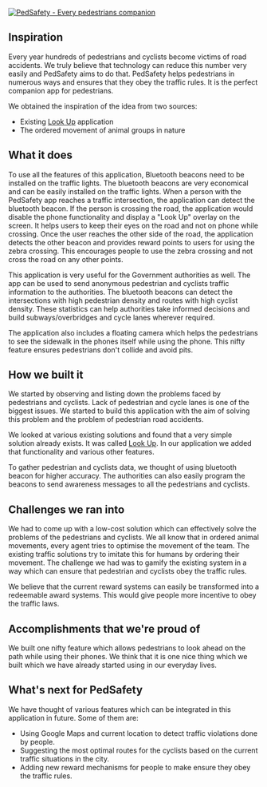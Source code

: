 [![PedSafety - Every pedestrians companion](http://i.imgur.com/Ey2ktdd.png?1)](https://www.youtube.com/watch?v=KCrZWfGEK4k)

## Inspiration

Every year hundreds of pedestrians and cyclists become victims of road accidents. We truly believe that technology can reduce this number very easily and PedSafety aims to do that. PedSafety helps pedestrians in numerous ways and ensures that they obey the traffic rules. It is the perfect companion app for pedestrians.

We obtained the inspiration of the idea from two sources:

- Existing [Look Up](https://devpost.com/software/look-up) application
- The ordered movement of animal groups in nature

## What it does

To use all the features of this application, Bluetooth beacons need to be installed on the traffic lights. The bluetooth beacons are very economical and can be easily installed on the traffic lights.  When a person with the PedSafety app reaches a traffic intersection, the application can detect the bluetooth beacon. If the person is crossing the road, the application would disable the phone functionality and display a "Look Up" overlay on the screen. It helps users to keep their eyes on the road and not on phone while crossing. Once the user reaches the other side of the road, the application detects the other beacon and provides reward points to users for using the zebra crossing.
This encourages people to use the zebra crossing and not cross the road on any other points. 

This application is very useful for the Government authorities as well. The app can be used to send anonymous pedestrian and cyclists traffic information to the authorities. The bluetooth beacons can detect the intersections with high pedestrian density and routes with high cyclist density. These statistics can help authorities take informed decisions and build subways/overbridges and cycle lanes wherever required.

The application also includes a floating camera which helps the pedestrians to see the sidewalk in the phones itself while using the phone. This nifty feature ensures pedestrians don't collide and avoid pits. 


## How we built it

We started by observing and listing down the problems faced by pedestrians and cyclists. Lack of pedestrian and cycle lanes is one of the biggest issues. We started to build this application with the aim of solving this problem and the problem of pedestrian road accidents.

We looked at various existing solutions and found that a very simple solution already exists. It was called [Look Up](https://devpost.com/software/look-up). In our application we added that functionality and various other features.

To gather pedestrian and cyclists data, we thought of using bluetooth beacon for higher accuracy. The authorities can also easily program the beacons to send awareness messages to all the pedestrians and cyclists.

## Challenges we ran into

We had to come up with a low-cost solution which can effectively solve the problems of the pedestrians and cyclists. 
We all know that in ordered animal movements, every agent tries to optimise the movement of the team. The existing traffic solutions try to imitate this for humans by ordering their movement. The challenge we had was to gamify the existing system in a way which can ensure that pedestrian and cyclists obey the traffic rules.

We believe that the current reward systems can easily be transformed into a redeemable award systems. This would give people more incentive to obey the traffic laws.

## Accomplishments that we're proud of

We built one nifty feature which allows pedestrians to look ahead on the path while using their phones. We think that it is one nice thing which we built which we have already started using in our everyday lives. 

## What's next for PedSafety

We have thought of various features which can be integrated in this application in future. Some of them are:

- Using Google Maps and current location to detect traffic violations done by people.
- Suggesting the most optimal routes for the cyclists based on the current traffic situations in the city.
- Adding new reward mechanisms for people to make ensure they obey the traffic rules.
